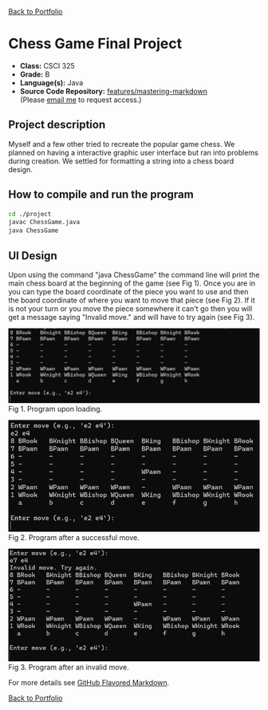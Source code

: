 [Back to Portfolio](./)

Chess Game Final Project
===============

-   **Class:** CSCI 325
-   **Grade:** B
-   **Language(s):** Java
-   **Source Code Repository:** [features/mastering-markdown](https://guides.github.com/features/mastering-markdown/)  
    (Please [email me](mailto:lareed@csustudent.net?subject=GitHub%20Access) to request access.)

## Project description

Myself and a few other tried to recreate the popular game chess. We planned on having a interactive graphic user interface but ran into problems during creation. We settled for formatting a string into a chess board design.

## How to compile and run the program

```bash
cd ./project
javac ChessGame.java
java ChessGame
```

## UI Design

Upon using the command "java ChessGame" the command line will print the main chess board at the beginning of the game (see Fig 1). Once you are in you can type the board coordinate of the piece you want to use and then the board coordinate of where you want to move that piece (see Fig 2). If it is not your turn or you move the piece somewhere it can't go then you will get a message saying "Invalid move." and will have to try again (see Fig 3).

![screenshot](images/project1_second.png)  
Fig 1. Program upon loading.

![screenshot](images/project1_third.png)  
Fig 2. Program after a successful move.

![screenshot](images/project1_first.png)  
Fig 3. Program after an invalid move.

For more details see [GitHub Flavored Markdown](https://guides.github.com/features/mastering-markdown/).

[Back to Portfolio](./)
